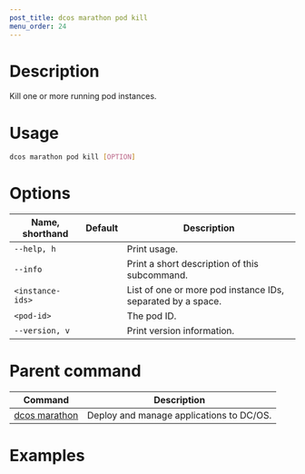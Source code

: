 ```yaml
---
post_title: dcos marathon pod kill
menu_order: 24
---
```


# Description
Kill one or more running pod instances.

# Usage

```bash
dcos marathon pod kill [OPTION]
```

# Options

| Name, shorthand | Default | Description |
|---------|-------------|-------------|
| `--help, h`   |             |  Print usage. |
| `--info`   |             |  Print a short description of this subcommand. |
| `<instance-ids>`   |             | List of one or more pod instance IDs, separated by a space. |
| `<pod-id>`   |             | The pod ID. |
| `--version, v`   |             | Print version information. |

# Parent command

| Command | Description |
|---------|-------------|
| [dcos marathon](/docs/1.9/usage/cli/command-reference/dcos-marathon/) | Deploy and manage applications to DC/OS. |

# Examples